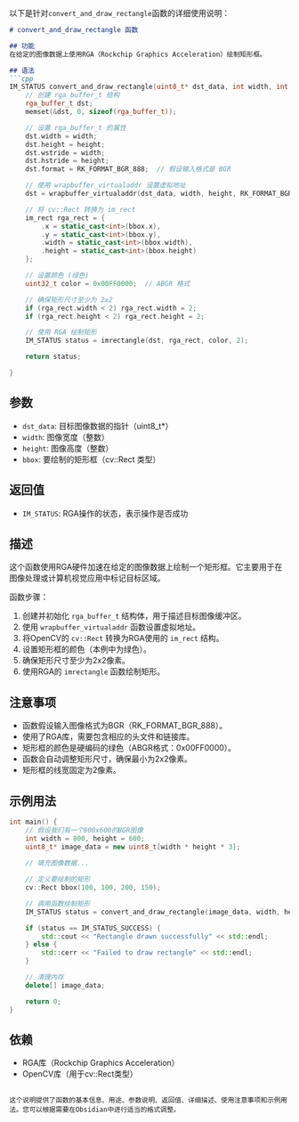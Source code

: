 以下是针对`convert_and_draw_rectangle`函数的详细使用说明：

```markdown
# convert_and_draw_rectangle 函数

## 功能
在给定的图像数据上使用RGA（Rockchip Graphics Acceleration）绘制矩形框。

## 语法
```cpp
IM_STATUS convert_and_draw_rectangle(uint8_t* dst_data, int width, int height, const cv::Rect& bbox) {
    // 创建 rga_buffer_t 结构
    rga_buffer_t dst;
    memset(&dst, 0, sizeof(rga_buffer_t));

    // 设置 rga_buffer_t 的属性
    dst.width = width;
    dst.height = height;
    dst.wstride = width;
    dst.hstride = height;
    dst.format = RK_FORMAT_BGR_888;  // 假设输入格式是 BGR

    // 使用 wrapbuffer_virtualaddr 设置虚拟地址
    dst = wrapbuffer_virtualaddr(dst_data, width, height, RK_FORMAT_BGR_888);

    // 将 cv::Rect 转换为 im_rect
    im_rect rga_rect = {
        .x = static_cast<int>(bbox.x),
        .y = static_cast<int>(bbox.y),
        .width = static_cast<int>(bbox.width),
        .height = static_cast<int>(bbox.height)
    };

    // 设置颜色 (绿色)
    uint32_t color = 0x00FF0000;  // ABGR 格式

    // 确保矩形尺寸至少为 2x2
    if (rga_rect.width < 2) rga_rect.width = 2;
    if (rga_rect.height < 2) rga_rect.height = 2;

    // 使用 RGA 绘制矩形
    IM_STATUS status = imrectangle(dst, rga_rect, color, 2);

    return status;

}
```

## 参数
- `dst_data`: 目标图像数据的指针（uint8_t*）
- `width`: 图像宽度（整数）
- `height`: 图像高度（整数）
- `bbox`: 要绘制的矩形框（cv::Rect 类型）

## 返回值
- `IM_STATUS`: RGA操作的状态，表示操作是否成功

## 描述
这个函数使用RGA硬件加速在给定的图像数据上绘制一个矩形框。它主要用于在图像处理或计算机视觉应用中标记目标区域。

函数步骤：
1. 创建并初始化 `rga_buffer_t` 结构体，用于描述目标图像缓冲区。
2. 使用 `wrapbuffer_virtualaddr` 函数设置虚拟地址。
3. 将OpenCV的 `cv::Rect` 转换为RGA使用的 `im_rect` 结构。
4. 设置矩形框的颜色（本例中为绿色）。
5. 确保矩形尺寸至少为2x2像素。
6. 使用RGA的 `imrectangle` 函数绘制矩形。

## 注意事项
- 函数假设输入图像格式为BGR（RK_FORMAT_BGR_888）。
- 使用了RGA库，需要包含相应的头文件和链接库。
- 矩形框的颜色是硬编码的绿色（ABGR格式：0x00FF0000）。
- 函数会自动调整矩形尺寸，确保最小为2x2像素。
- 矩形框的线宽固定为2像素。

## 示例用法
```cpp
int main() {
    // 假设我们有一个800x600的BGR图像
    int width = 800, height = 600;
    uint8_t* image_data = new uint8_t[width * height * 3];
    
    // 填充图像数据...

    // 定义要绘制的矩形
    cv::Rect bbox(100, 100, 200, 150);

    // 调用函数绘制矩形
    IM_STATUS status = convert_and_draw_rectangle(image_data, width, height, bbox);

    if (status == IM_STATUS_SUCCESS) {
        std::cout << "Rectangle drawn successfully" << std::endl;
    } else {
        std::cerr << "Failed to draw rectangle" << std::endl;
    }

    // 清理内存
    delete[] image_data;

    return 0;
}
```

## 依赖
- RGA库（Rockchip Graphics Acceleration）
- OpenCV库（用于cv::Rect类型）
```

这个说明提供了函数的基本信息、用途、参数说明、返回值、详细描述、使用注意事项和示例用法。您可以根据需要在Obsidian中进行适当的格式调整。